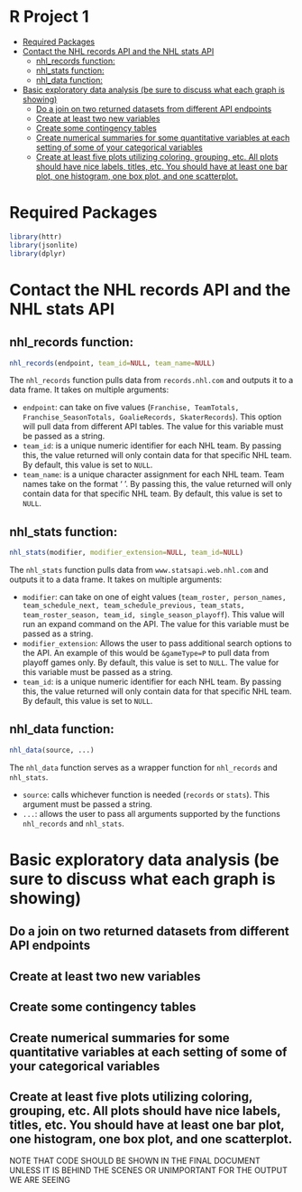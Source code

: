 R Project 1
================

  - [Required Packages](#required-packages)
  - [Contact the NHL records API and the NHL stats
    API](#contact-the-nhl-records-api-and-the-nhl-stats-api)
      - [nhl\_records function:](#nhl_records-function)
      - [nhl\_stats function:](#nhl_stats-function)
      - [nhl\_data function:](#nhl_data-function)
  - [Basic exploratory data analysis (be sure to discuss what each graph
    is
    showing)](#basic-exploratory-data-analysis-be-sure-to-discuss-what-each-graph-is-showing)
      - [Do a join on two returned datasets from different API
        endpoints](#do-a-join-on-two-returned-datasets-from-different-api-endpoints)
      - [Create at least two new
        variables](#create-at-least-two-new-variables)
      - [Create some contingency
        tables](#create-some-contingency-tables)
      - [Create numerical summaries for some quantitative variables at
        each setting of some of your categorical
        variables](#create-numerical-summaries-for-some-quantitative-variables-at-each-setting-of-some-of-your-categorical-variables)
      - [Create at least five plots utilizing coloring, grouping, etc.
        All plots should have nice labels, titles, etc. You should have
        at least one bar plot, one histogram, one box plot, and one
        scatterplot.](#create-at-least-five-plots-utilizing-coloring-grouping-etc.-all-plots-should-have-nice-labels-titles-etc.-you-should-have-at-least-one-bar-plot-one-histogram-one-box-plot-and-one-scatterplot.)

# Required Packages

``` r
library(httr)
library(jsonlite)
library(dplyr)
```

# Contact the NHL records API and the NHL stats API

## nhl\_records function:

``` r
nhl_records(endpoint, team_id=NULL, team_name=NULL)
```

The `nhl_records` function pulls data from `records.nhl.com` and outputs
it to a data frame. It takes on multiple arguments:

  - `endpoint`: can take on five values (`Franchise, TeamTotals,
    Franchise_SeasonTotals, GoalieRecords, SkaterRecords`). This option
    will pull data from different API tables. The value for this
    variable must be passed as a string.  
  - `team_id`: is a unique numeric identifier for each NHL team. By
    passing this, the value returned will only contain data for that
    specific NHL team. By default, this value is set to `NULL`.  
  - `team_name`: is a unique character assignment for each NHL team.
    Team names take on the format ‘<City> <Club Name>’. By passing this,
    the value returned will only contain data for that specific NHL
    team. By default, this value is set to `NULL`.

## nhl\_stats function:

``` r
nhl_stats(modifier, modifier_extension=NULL, team_id=NULL)
```

The `nhl_stats` function pulls data from `www.statsapi.web.nhl.com` and
outputs it to a data frame. It takes on multiple arguments:

  - `modifier`: can take on one of eight values (`team_roster,
    person_names, team_schedule_next, team_schedule_previous,
    team_stats, team_roster_season, team_id, single_season_playoff`).
    This value will run an expand command on the API. The value for this
    variable must be passed as a string.  
  - `modifier_extension`: Allows the user to pass additional search
    options to the API. An example of this would be `&gameType=P` to
    pull data from playoff games only. By default, this value is set to
    `NULL`. The value for this variable must be passed as a string.  
  - `team_id`: is a unique numeric identifier for each NHL team. By
    passing this, the value returned will only contain data for that
    specific NHL team. By default, this value is set to `NULL`.

## nhl\_data function:

``` r
nhl_data(source, ...)
```

The `nhl_data` function serves as a wrapper function for `nhl_records`
and `nhl_stats`.

  - `source`: calls whichever function is needed (`records` or `stats`).
    This argument must be passed a string.  
  - `...`: allows the user to pass all arguments supported by the
    functions `nhl_records` and `nhl_stats`.

# Basic exploratory data analysis (be sure to discuss what each graph is showing)

## Do a join on two returned datasets from different API endpoints

## Create at least two new variables

## Create some contingency tables

## Create numerical summaries for some quantitative variables at each setting of some of your categorical variables

## Create at least five plots utilizing coloring, grouping, etc. All plots should have nice labels, titles, etc. You should have at least one bar plot, one histogram, one box plot, and one scatterplot.

NOTE THAT CODE SHOULD BE SHOWN IN THE FINAL DOCUMENT UNLESS IT IS BEHIND
THE SCENES OR UNIMPORTANT FOR THE OUTPUT WE ARE SEEING
